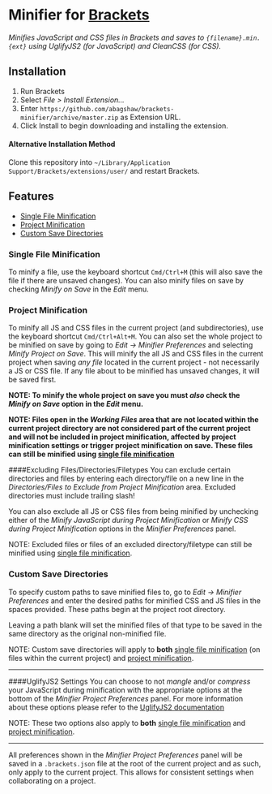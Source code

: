 # Minifier for [Brackets](https://github.com/adobe/brackets)

*Minifies JavaScript and CSS files in Brackets and saves to `{filename}.min.{ext}` using UglifyJS2 (for JavaScript) and CleanCSS (for CSS).*


## Installation
1. Run Brackets
2. Select *File > Install Extension...*
3. Enter `https://github.com/abagshaw/brackets-minifier/archive/master.zip` as Extension URL.
3. Click Install to begin downloading and installing the extension.

#### Alternative Installation Method
Clone this repository into `~/Library/Application Support/Brackets/extensions/user/` and restart Brackets.

## Features
- [Single File Minification](#single-file-minification)
- [Project Minification](#project-minification)
- [Custom Save Directories](#custom-save-directories)

### Single File Minification
To minify a file, use the keyboard shortcut `Cmd/Ctrl+M` (this will also save the file if there are unsaved changes). You can also minify files on save by checking *Minify on Save* in the *Edit* menu.

### Project Minification
To minify all JS and CSS files in the current project (and subdirectories), use the keyboard shortcut `Cmd/Ctrl+Alt+M`. You can also set the whole project to be minified on save by going to *Edit -> Minifier Preferences* and selecting *Minify Project on Save*. This will minify the all JS and CSS files in the current project when saving *any file* located in the current project - not necessarily a JS or CSS file. If any file about to be minified has unsaved changes, it will be saved first.

**NOTE: To minify the whole project on save you must *also* check the *Minify on Save* option in the *Edit* menu.**

**NOTE: Files open in the *Working Files* area that are not located within the current project directory are not considered part of the current project and will not be included in project minification, affected by project minification settings or trigger project minification on save. These files can still be minified using [single file minification](#single-file-minification)**

####Excluding Files/Directories/Filetypes
You can exclude certain directories and files by entering each directory/file on a new line in the *Directories/Files to Exclude from Project Minification* area. Excluded directories must include trailing slash!

You can also exclude all JS or CSS files from being minified by unchecking either of the *Minify JavaScript during Project Minification* or *Minify CSS during Project Minification* options in the *Minifier Preferences* panel. 

NOTE: Excluded files or files of an excluded directory/filetype can still be minified using [single file minification](#single-file-minification).


### Custom Save Directories
To specify custom paths to save minified files to, go to *Edit -> Minifier Preferences* and enter the desired paths for minified CSS and JS files in the spaces provided. These paths begin at the project root directory.

Leaving a path blank will set the minified files of that type to be saved in the same directory as the original non-minified file.

NOTE: Custom save directories will apply to **both** [single file minification](#single-file-minification) (on files within the current project) and [project minification](#project-minification).

---
####UglifyJS2 Settings
You can choose to not *mangle* and/or *compress* your JavaScript during minification with the appropriate options at the bottom of the *Minifier Project Preferences* panel. For more information about these options please refer to the [UglifyJS2 documentation](https://github.com/mishoo/UglifyJS2)

NOTE: These two options also apply to **both** [single file minification](#single-file-minification) and [project minification](#project-minification).

---
All preferences shown in the *Minifier Project Preferences* panel will be saved in a `.brackets.json` file at the root of the current project and as such, only apply to the current project. This allows for consistent settings when collaborating on a project.
